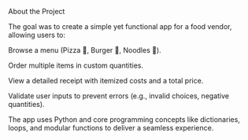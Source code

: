 About the Project

The goal was to create a simple yet functional app for a food vendor, allowing users to:

Browse a menu (Pizza 🍕, Burger 🍔, Noodles 🍜).

Order multiple items in custom quantities.

View a detailed receipt with itemized costs and a total price.

Validate user inputs to prevent errors (e.g., invalid choices, negative quantities).

The app uses Python and core programming concepts like dictionaries, loops, and modular functions to deliver a seamless experience.
